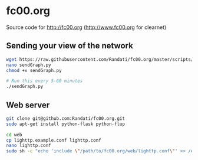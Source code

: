 # fc00.org

Source code for http://fc00.org (http://www.fc00.org for clearnet)

## Sending your view of the network
```bash
wget https://raw.githubusercontent.com/Randati/fc00.org/master/scripts/sendGraph.py
nano sendGraph.py
chmod +x sendGraph.py

# Run this every 5-60 minutes
./sendGraph.py
```

## Web server
```bash
git clone git@github.com:Randati/fc00.org.git
sudo apt-get install python-flask python-flup

cd web
cp lighttp.example.conf lighttp.conf
nano lighttp.conf
sudo sh -c "echo 'include \"/path/to/fc00.org/web/lighttp.conf\"' >> /etc/lighttpd/lighttpd.conf"
```
